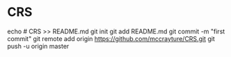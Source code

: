 # CRS
echo # CRS >> README.md
git init
git add README.md
git commit -m "first commit"
git remote add origin https://github.com/mccrayture/CRS.git
git push -u origin master

